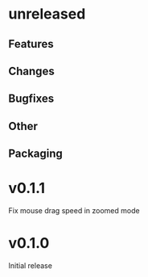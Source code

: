 
# unreleased

## Features

## Changes

## Bugfixes

## Other

## Packaging


# v0.1.1

Fix mouse drag speed in zoomed mode

# v0.1.0

Initial release
